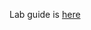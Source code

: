 Lab guide is [here](https://docs.google.com/document/d/1c3pJ2fcIXde4lI60egSn7W2XrdVv4M73-N3rNltvCSg/edit?usp=sharing)
